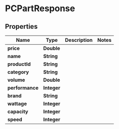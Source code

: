 

# PCPartResponse

## Properties

Name | Type | Description | Notes
------------ | ------------- | ------------- | -------------
**price** | **Double** |  | 
**name** | **String** |  | 
**productId** | **String** |  | 
**category** | **String** |  | 
**volume** | **Double** |  | 
**performance** | **Integer** |  | 
**brand** | **String** |  | 
**wattage** | **Integer** |  | 
**capacity** | **Integer** |  | 
**speed** | **Integer** |  | 




